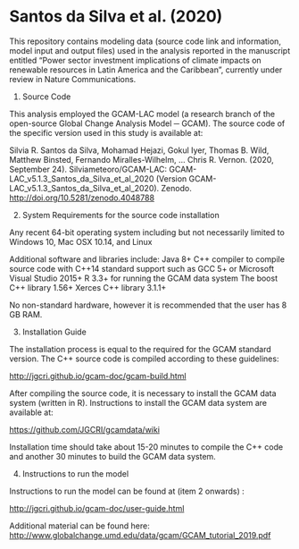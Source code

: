 # Santos da Silva et al. (2020)

This repository contains modeling data (source code link and information, model input and output files) used in the analysis reported in the manuscript entitled “Power sector investment implications of climate impacts on renewable resources in Latin America and the Caribbean”, currently under review in Nature Communications. 

1) Source Code

This analysis employed the GCAM-LAC model (a research branch of the open-source Global Change Analysis Model ─ GCAM). The source code of the specific version used in this study is available at:

Silvia R. Santos da Silva, Mohamad Hejazi, Gokul Iyer, Thomas B. Wild, Matthew Binsted, Fernando Miralles-Wilhelm, … Chris R. Vernon. (2020, September 24). Silviameteoro/GCAM-LAC: GCAM-LAC_v5.1.3_Santos_da_Silva_et_al_2020 (Version GCAM-LAC_v5.1.3_Santos_da_Silva_et_al_2020). Zenodo. http://doi.org/10.5281/zenodo.4048788

2) System Requirements for the source code installation

Any recent 64-bit operating system including but not necessarily limited to Windows 10, Mac OSX 10.14, and Linux

Additional software and libraries include:
Java 8+
C++ compiler to compile source code with C++14 standard support such as GCC 5+ or Microsoft Visual Studio 2015+
R 3.3+ for running the GCAM data system
The boost C++ library 1.56+
Xerces C++ library 3.1.1+

No non-standard hardware, however it is recommended that the user has 8 GB RAM. 

3) Installation Guide

The installation process is equal to the required for the GCAM standard version. The C++ source code is compiled according to these guidelines:

http://jgcri.github.io/gcam-doc/gcam-build.html

After compiling the source code, it is necessary to install the GCAM data system (written in R). Instructions to install the GCAM data system are available at:

https://github.com/JGCRI/gcamdata/wiki

Installation time should take about 15-20 minutes to compile the C++ code and another 30 minutes to build the GCAM data system.

4) Instructions to run the model

Instructions to run the model can be found at (item 2 onwards) :

http://jgcri.github.io/gcam-doc/user-guide.html

Additional material can be found here: http://www.globalchange.umd.edu/data/gcam/GCAM_tutorial_2019.pdf








